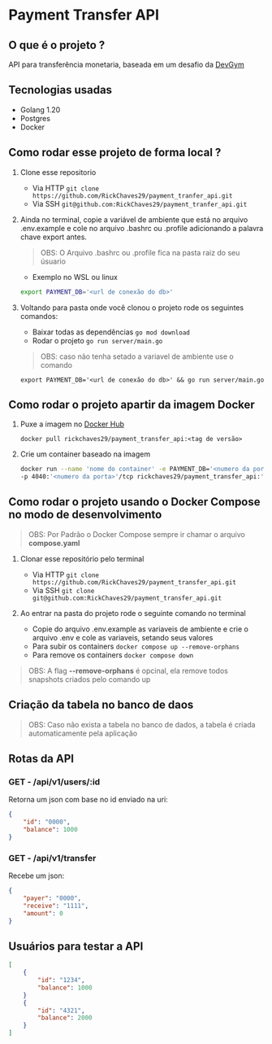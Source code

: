 # Payment Transfer API

## O que é o projeto ?

 API para transferência monetaria, baseada em um desafio da [DevGym](https://app.devgym.com.br/challenges/9af13172-e1fe-4c2e-ac10-cb6b0bcf2efc)

## Tecnologias usadas

- Golang 1.20
- Postgres
- Docker

## Como rodar esse projeto de forma local ?

1. Clone esse repositorio
    - Via HTTP `git clone  https://github.com/RickChaves29/payment_tranfer_api.git`
    - Via SSH `git@github.com:RickChaves29/payment_tranfer_api.git`

2. Ainda no terminal, copie a variável de ambiente que está no arquivo .env.example e cole no arquivo .bashrc ou .profile adicionando a palavra chave export antes.

    > OBS: O Arquivo .bashrc ou .profile fica na pasta raiz do seu úsuario
    - Exemplo no WSL ou linux

    ```bash
    export PAYMENT_DB='<url de conexão do db>'
    ```

3. Voltando para pasta onde você clonou o projeto rode os seguintes comandos:

     - Baixar todas as dependências `go mod download`
     - Rodar o projeto `go run server/main.go`

    >OBS: caso não tenha setado a variavel de ambiente use o comando

    `export PAYMENT_DB='<url de conexão do db>' && go run server/main.go`

## Como rodar o projeto apartir da imagem **Docker**

1. Puxe a imagem no [Docker Hub](https://hub.docker.com/r/rickchaves29/payment_transfer_api)

    `docker pull rickchaves29/payment_transfer_api:<tag de versão>`

2. Crie um container baseado na imagem

    ```bash
    docker run --name 'nome do container' -e PAYMENT_DB='<numero da porta>' \
    -p 4040:'<numero da porta>'/tcp rickchaves29/payment_transfer_api:'tag version'
    ```

## Como rodar o projeto usando o **Docker Compose** no modo de desenvolvimento

>OBS: Por Padrão o Docker Compose sempre ir chamar o arquivo **compose.yaml**

1. Clonar esse repositório pelo terminal
   - Via HTTP
     `git clone https://github.com/RickChaves29/payment_transfer_api.git`
   - Via SSH
     `git clone git@github.com:RickChaves29/payment_transfer_api.git`
2. Ao entrar na pasta do projeto rode o seguinte comando no terminal

   - Copie do arquivo .env.example as variaveis de ambiente e crie o arquivo .env e cole as variaveis, setando seus valores
   - Para subir os containers `docker compose up --remove-orphans`
   - Para remove os containers `docker compose down`

  >OBS: A flag **--remove-orphans** é opcinal, ela remove todos snapshots criados pelo comando up

## Criação da tabela no banco de daos

> OBS: Caso não exista a tabela no banco de dados, a tabela é criada automaticamente pela aplicação

## Rotas da API

### GET - /api/v1/users/:id

Retorna um json com base no id enviado na uri:

```json
{
    "id": "0000",
    "balance": 1000
}
```

### GET - /api/v1/transfer

Recebe um json:

```json
{
    "payer": "0000",
    "receive": "1111",
    "amount": 0
}
```

## Usuários para testar a API

```json
[
    {
        "id": "1234",
        "balance": 1000
    }
    {
        "id": "4321",
        "balance": 2000
    }
]
```
